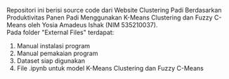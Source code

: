 Repositori ini berisi source code dari Website Clustering Padi Berdasarkan Produktivitas Panen Padi Menggunakan K-Means Clustering dan Fuzzy C-Means oleh Yosia Amadeus Ishak (NIM 535210037). <br>
Pada folder "External Files" terdapat: <br>
1. Manual instalasi program <br>
2. Manual pemakaian program <br>
3. Dataset siap digunakan <br>
4. File .ipynb untuk model K-Means Clustering dan Fuzzy C-Means
